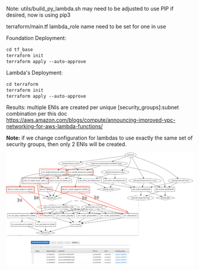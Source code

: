 Note:
    utils/build_py_lambda.sh may need to be adjusted to use PIP if desired, now is using pip3
    
terraform/main.tf   lambda_role name need to be set for one in use

Foundation Deployment:

    cd tf_base
    terraform init
    terraform apply --auto-approve
        

Lambda's Deployment:
    
    cd terraform
    terraform init
    terraform apply --auto-approve
    
         
Results: multiple ENIs are created per unique [security_groups]:subnet combination per this doc
https://aws.amazon.com/blogs/compute/announcing-improved-vpc-networking-for-aws-lambda-functions/

**Note:** if we change configuration for lambdas to use exactly the same set of security groups, then only
2 ENIs will be created.

![lambda networking](lambda_networking.png)



